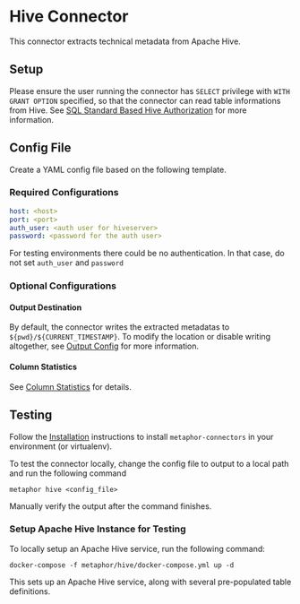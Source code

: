 # Hive Connector

This connector extracts technical metadata from Apache Hive.

## Setup

Please ensure the user running the connector has `SELECT` privilege with `WITH GRANT OPTION` specified, so that the connector can read table informations from Hive. See [SQL Standard Based Hive Authorization](https://cwiki.apache.org/confluence/display/Hive/SQL+Standard+Based+Hive+Authorization) for more information.

## Config File

Create a YAML config file based on the following template.

### Required Configurations

```yaml
host: <host>
port: <port>
auth_user: <auth user for hiveserver>
password: <password for the auth user>
```

For testing environments there could be no authentication. In that case, do not set `auth_user` and `password`

### Optional Configurations

#### Output Destination

By default, the connector writes the extracted metadatas to `${pwd}/${CURRENT_TIMESTAMP}`. To modify the location or disable writing altogether, see [Output Config](../common/docs/output.md) for more information.

#### Column Statistics

See [Column Statistics](../../common/docs/column_statistics.md) for details.

## Testing

Follow the [Installation](../../README.md) instructions to install `metaphor-connectors` in your environment (or virtualenv).

To test the connector locally, change the config file to output to a local path and run the following command

```shell
metaphor hive <config_file>
```

Manually verify the output after the command finishes.

### Setup Apache Hive Instance for Testing

To locally setup an Apache Hive service, run the following command:

```shell
docker-compose -f metaphor/hive/docker-compose.yml up -d
```

This sets up an Apache Hive service, along with several pre-populated table definitions.
